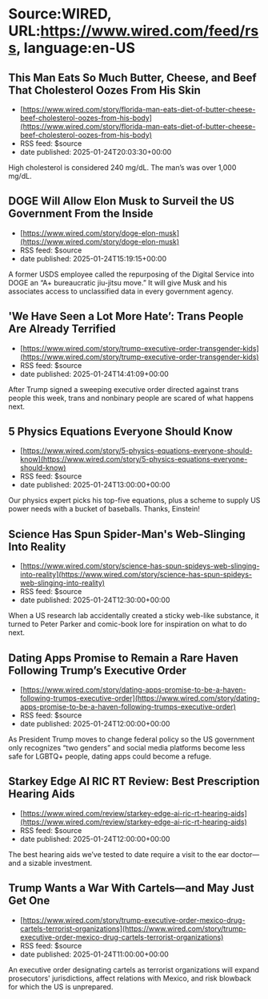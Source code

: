 # Source:WIRED, URL:https://www.wired.com/feed/rss, language:en-US

## This Man Eats So Much Butter, Cheese, and Beef That Cholesterol Oozes From His Skin
 - [https://www.wired.com/story/florida-man-eats-diet-of-butter-cheese-beef-cholesterol-oozes-from-his-body](https://www.wired.com/story/florida-man-eats-diet-of-butter-cheese-beef-cholesterol-oozes-from-his-body)
 - RSS feed: $source
 - date published: 2025-01-24T20:03:30+00:00

High cholesterol is considered 240 mg/dL. The man’s was over 1,000 mg/dL.

## DOGE Will Allow Elon Musk to Surveil the US Government From the Inside
 - [https://www.wired.com/story/doge-elon-musk](https://www.wired.com/story/doge-elon-musk)
 - RSS feed: $source
 - date published: 2025-01-24T15:19:15+00:00

A former USDS employee called the repurposing of the Digital Service into DOGE an “A+ bureaucratic jiu-jitsu move.” It will give Musk and his associates access to unclassified data in every government agency.

## 'We Have Seen a Lot More Hate’: Trans People Are Already Terrified
 - [https://www.wired.com/story/trump-executive-order-transgender-kids](https://www.wired.com/story/trump-executive-order-transgender-kids)
 - RSS feed: $source
 - date published: 2025-01-24T14:41:09+00:00

After Trump signed a sweeping executive order directed against trans people this week, trans and nonbinary people are scared of what happens next.

## 5 Physics Equations Everyone Should Know
 - [https://www.wired.com/story/5-physics-equations-everyone-should-know](https://www.wired.com/story/5-physics-equations-everyone-should-know)
 - RSS feed: $source
 - date published: 2025-01-24T13:00:00+00:00

Our physics expert picks his top-five equations, plus a scheme to supply US power needs with a bucket of baseballs. Thanks, Einstein!

## Science Has Spun Spider-Man's Web-Slinging Into Reality
 - [https://www.wired.com/story/science-has-spun-spideys-web-slinging-into-reality](https://www.wired.com/story/science-has-spun-spideys-web-slinging-into-reality)
 - RSS feed: $source
 - date published: 2025-01-24T12:30:00+00:00

When a US research lab accidentally created a sticky web-like substance, it turned to Peter Parker and comic-book lore for inspiration on what to do next.

## Dating Apps Promise to Remain a Rare Haven Following Trump’s Executive Order
 - [https://www.wired.com/story/dating-apps-promise-to-be-a-haven-following-trumps-executive-order](https://www.wired.com/story/dating-apps-promise-to-be-a-haven-following-trumps-executive-order)
 - RSS feed: $source
 - date published: 2025-01-24T12:00:00+00:00

As President Trump moves to change federal policy so the US government only recognizes “two genders” and social media platforms become less safe for LGBTQ+ people, dating apps could become a refuge.

## Starkey Edge AI RIC RT Review: Best Prescription Hearing Aids
 - [https://www.wired.com/review/starkey-edge-ai-ric-rt-hearing-aids](https://www.wired.com/review/starkey-edge-ai-ric-rt-hearing-aids)
 - RSS feed: $source
 - date published: 2025-01-24T12:00:00+00:00

The best hearing aids we’ve tested to date require a visit to the ear doctor—and a sizable investment.

## Trump Wants a War With Cartels—and May Just Get One
 - [https://www.wired.com/story/trump-executive-order-mexico-drug-cartels-terrorist-organizations](https://www.wired.com/story/trump-executive-order-mexico-drug-cartels-terrorist-organizations)
 - RSS feed: $source
 - date published: 2025-01-24T11:00:00+00:00

An executive order designating cartels as terrorist organizations will expand prosecutors' jurisdictions, affect relations with Mexico, and risk blowback for which the US is unprepared.

